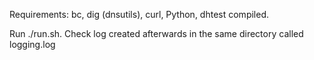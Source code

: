 Requirements: bc, dig (dnsutils), curl, Python, dhtest compiled.

Run ./run.sh. Check log created afterwards in the same directory called logging.log
